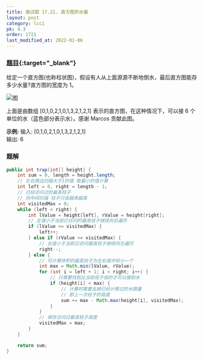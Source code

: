```yaml
---
title: 面试题 17.21. 直方图的水量
layout: post
category: lcci
pk: 4.3
order: 1721
last_modified_at: 2022-01-06
---
```


### [题目](https://leetcode-cn.com/volume-of-histogram-lcci/){:target="_blank"}

给定一个直方图(也称柱状图)，假设有人从上面源源不断地倒水，最后直方图能存多少水量?直方图的宽度为 1。

![图]({{site.cdn}}/assets/4/1721/rainwatertrap.png)


上面是由数组 [0,1,0,2,1,0,1,3,2,1,2,1] 表示的直方图，在这种情况下，可以接 6 个单位的水（蓝色部分表示水）。感谢 Marcos 贡献此图。

**示例:**
输入: [0,1,0,2,1,0,1,3,2,1,2,1]  
输出: 6

### 题解

```java
public int trap(int[] height) {
    int sum = 0, length = height.length;
    // 左右两边扫描大于1的值 取最小的值计算
    int left = 0, right = length - 1;
    // 已经访问过的最高柱子
    // 向中间扫描 柱子只会越来越高
    int visitedMax = 0;
    while (left < right) {
        int lValue = height[left], rValue = height[right];
        // 左值小于当前已访问的最高柱子继续向右遍历
        if (lValue <= visitedMax) {
            left++;
        } else if (rValue <= visitedMax) {
            // 右值小于当前已访问最高柱子继续向左遍历
            right--;
        } else {
            // 可计算体积的最高柱子为左右值中较小一个
            int max = Math.min(lValue, rValue);
            for (int i = left + 1; i < right; i++) {
                // 只需要找到比当前柱子低的才可以接到水
                if (height[i] < max) {
                    // 计算时需要去掉已经计算过的水数量
                    // 即上一次柱子的高度
                    sum += max - Math.max(height[i], visitedMax);
                }
            }
            // 保存访问过最高柱子高度
            visitedMax = max;
        }
    }

    return sum;
}
```